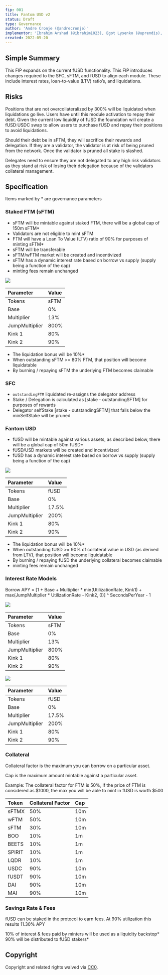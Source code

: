 ```yaml
---
fip: 001
title: Fantom USD v2
status: Draft
type: Governance
author: 'Andre Cronje (@andrecronje)'
implementor: 'Ibrahim Arshad (@ibrahim1023), Egot Lysenko (@uprendis), Jirka Malek (@JirkaMalek)'
created: 2022-05-20
---
```


<!--You can leave these HTML comments in your merged FIP and delete the visible duplicate text guides, they will not appear and may be helpful to refer to if you edit it again. This is the suggested template for new FIPs. Note that an FIP number will be assigned by an editor. When opening a pull request to submit your FIP, please use an abbreviated title in the filename, `fip-draft_title_abbrev.md`. The title should be 44 characters or less.-->

## Simple Summary

<!--"If you can't explain it simply, you don't understand it well enough." Simply describe the outcome the proposed changes intends to achieve. This should be non-technical and accessible to a casual community member.-->

This FIP expands on the current fUSD functionality. This FIP introduces changes required to the SFC, sFTM, and fUSD to align each module. These include interest rates, loan-to-value (LTV) ratio’s, and liquidations.

## Risks

Positions that are not overcollateralized by 300% will be liquidated when liquidations go live. Users have until this module activation to repay their debt. Given the current low liquidity of fUSD the foundation will create a fUSD:USDC swap to allow users to purchase fUSD and repay their positions to avoid liquidations.

Should their debt be in sFTM, they will sacrifice their rewards and delegation. If they are a validator, the validator is at risk of being pruned from the network. Once the validator is pruned all stake is slashed.

Delegates need to ensure they are not delegated to any high risk validators as they stand at risk of losing their delegation because of the validators collateral management.

## Specification

Items marked by * are governance parameters

### Staked FTM (sFTM)

* sFTM will be mintable against staked FTM, there will be a global cap of 150m sFTM*
* Validators are not eligible to mint sFTM
* FTM will have a Loan To Value (LTV) ratio of 90% for purposes of minting sFTM*
* sFTM will be transferable
* sFTM/wFTM market will be created and incentivized
* sFTM has a dynamic interest rate based on borrow vs supply (supply being a function of the cap)
* minting fees remain unchanged

![](stable-rate-model.png)

| Parameter | Value |
| :--- | :--- |
| Tokens | sFTM |
| Base | 0% |
| Multiplier | 13% |
| JumpMultiplier | 800% |
| Kink 1 | 80% |
| Kink 2 | 90% |

* The liquidation bonus will be 10%*
* When outstanding sFTM >= 80% FTM, that position will become liquidatable
* By burning / repaying sFTM the underlying FTM becomes claimable

### SFC

* `outstandingFTM` liquidated re-assigns the delegator address
* Stake / Delegation is calculated as [stake - outstandingSFTM] for purposes of rewards
* Delegator selfStake [stake - outstandingSFTM] that falls below the minSelfStake will be pruned

### Fantom USD

* fUSD will be mintable against various assets, as described below, there will be a global cap of 50m fUSD*
* fUSD/USD markets will be created and incentivized
* fUSD has a dynamic interest rate based on borrow vs supply (supply being a function of the cap)

![](volatile-rate-model.png)

| Parameter | Value |
| :--- | :--- |
| Tokens | fUSD |
| Base | 0% |
| Multiplier | 17.5% |
| JumpMultiplier | 200% |
| Kink 1 | 80% |
| Kink 2 | 90% |

* The liquidation bonus will be 10%*
* When outstanding fUSD >= 90% of collateral value in USD (as derived from LTV), that position will become liquidatable
* By burning / repaying fUSD the underlying collateral becomes claimable
* minting fees remain unchanged

### Interest Rate Models

Borrow APY = \[1 + Base + Multiplier \* min\(UtilizationRate, Kink1\) + max\(JumpMultiplier \* UtilizationRate - Kink2, 0\)\] ^ SecondsPerYear - 1

![](stable-rate-model.png)

| Parameter | Value |
| :--- | :--- |
| Tokens | sFTM |
| Base | 0% |
| Multiplier | 13% |
| JumpMultiplier | 800% |
| Kink 1 | 80% |
| Kink 2 | 90% |

![](volatile-rate-model.png)

| Parameter | Value |
| :--- | :--- |
| Tokens | fUSD |
| Base | 0% |
| Multiplier | 17.5% |
| JumpMultiplier | 200% |
| Kink 1 | 80% |
| Kink 2 | 90% |

### Collateral

Collateral factor is the maximum you can borrow on a particular asset.

Cap is the maximum amount mintable against a particular asset.

Example: The collateral factor for FTM is 50%, if the price of FTM is considered as $1000, the max you will be able to mint in fUSD is worth $500

| Token | Collateral Factor | Cap |
| :--- | :--- | :--- |
| sFTMX | 50% | 10m |
| wFTM | 50% | 10m |
| sFTM | 30% | 10m |
| BOO | 10% | 1m |
| BEETS | 10% | 1m |
| SPIRIT | 10% | 1m |
| LQDR | 10% | 1m |
| USDC | 90% | 10m |
| fUSDT | 90% | 10m |
| DAI | 90% | 10m |
| MAI | 90% | 10m |

### Savings Rate & Fees

fUSD can be staked in the protocol to earn fees. At 90% utilization this results 11.30% APY

10% of interest & fees paid by minters will be used as a liquidity backstop*
90% will be distributed to fUSD stakers*

## Copyright

Copyright and related rights waived via [CC0](https://creativecommons.org/publicdomain/zero/1.0/).
